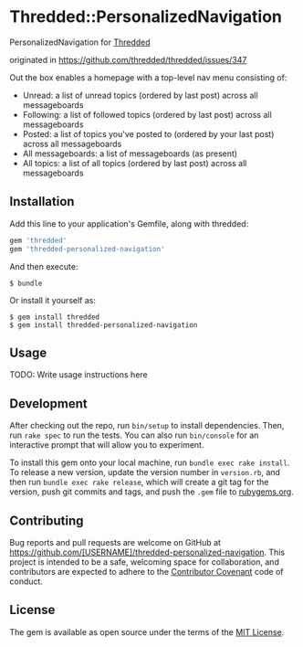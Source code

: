 # Thredded::PersonalizedNavigation

PersonalizedNavigation for [Thredded](http://github.com/thredded/thredded)

originated in https://github.com/thredded/thredded/issues/347

Out the box enables a homepage with a top-level nav menu consisting of:

* Unread: a list of unread topics (ordered by last post) across all messageboards
* Following: a list of followed topics (ordered by last post) across all messageboards
* Posted: a list of topics you've posted to (ordered by your last post) across all messageboards
* All messageboards: a list of messageboards (as present)
* All topics: a list of all topics (ordered by last post) across all messageboards



## Installation

Add this line to your application's Gemfile, along with thredded:

```ruby
gem 'thredded'
gem 'thredded-personalized-navigation'
```

And then execute:

    $ bundle

Or install it yourself as:

    $ gem install thredded
    $ gem install thredded-personalized-navigation

## Usage

TODO: Write usage instructions here

## Development

After checking out the repo, run `bin/setup` to install dependencies. Then, run `rake spec` to run the tests. You can also run `bin/console` for an interactive prompt that will allow you to experiment.

To install this gem onto your local machine, run `bundle exec rake install`. To release a new version, update the version number in `version.rb`, and then run `bundle exec rake release`, which will create a git tag for the version, push git commits and tags, and push the `.gem` file to [rubygems.org](https://rubygems.org).

## Contributing

Bug reports and pull requests are welcome on GitHub at https://github.com/[USERNAME]/thredded-personalized-navigation. This project is intended to be a safe, welcoming space for collaboration, and contributors are expected to adhere to the [Contributor Covenant](http://contributor-covenant.org) code of conduct.


## License

The gem is available as open source under the terms of the [MIT License](http://opensource.org/licenses/MIT).

